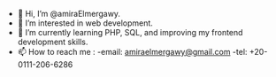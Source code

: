 - 👋 Hi, I’m @amiraElmergawy.
- 👀 I’m interested in web development.
- 🌱 I’m currently learning PHP, SQL, and improving my frontend development skills.
- 📫 How to reach me : -email: amiraelmergawy@gmail.com
                        -tel: +20-0111-206-6286

<!---
amiraElmergawy/amiraElmergawy is a ✨ special ✨ repository because its `README.md` (this file) appears on your GitHub profile.
You can click the Preview link to take a look at your changes.
--->
